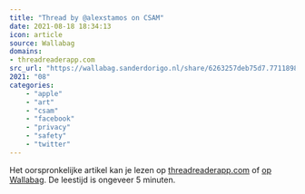 ```yaml
---
title: "Thread by @alexstamos on CSAM"
date: 2021-08-18 18:34:13
icon: article
source: Wallabag
domains:
- threadreaderapp.com
src_url: "https://wallabag.sanderdorigo.nl/share/6263257deb75d7.77118981"
2021: "08"
categories:
    - "apple"
    - "art"
    - "csam"
    - "facebook"
    - "privacy"
    - "safety"
    - "twitter"
---
```

Het oorspronkelijke artikel kan je lezen op [threadreaderapp.com](https://threadreaderapp.com/thread/1424054565658193920.html) of [op Wallabag](https://wallabag.sanderdorigo.nl/share/6263257deb75d7.77118981). De leestijd is ongeveer 5 minuten.